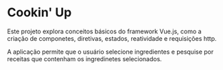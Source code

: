 # Cookin' Up

Este projeto explora conceitos básicos do framework Vue.js, como a criação de componetes, diretivas, estados, reatividade e requisições http.

A aplicação permite que o usuário selecione ingredientes e pesquise por receitas que contenham os ingredinetes selecionados.
